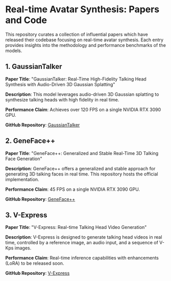 
# Real-time Avatar Synthesis: Papers and Code

This repository curates a collection of influential papers which have released their codebase focusing on real-time avatar synthesis. Each entry provides insights into the methodology and performance benchmarks of the models.

## 1. GaussianTalker

**Paper Title**: "GaussianTalker: Real-Time High-Fidelity Talking Head Synthesis with Audio-Driven 3D Gaussian Splatting"

**Description**: This model leverages audio-driven 3D Gaussian splatting to synthesize talking heads with high fidelity in real time.

**Performance Claim**: Achieves over 120 FPS on a single NVIDIA RTX 3090 GPU.

**GitHub Repository**: [GaussianTalker](https://github.com/KU-CVLAB/GaussianTalker)

## 2. GeneFace++

**Paper Title**: "GeneFace++: Generalized and Stable Real-Time 3D Talking Face Generation"

**Description**: GeneFace++ offers a generalized and stable approach for generating 3D talking faces in real time. This repository hosts the official implementation.

**Performance Claim**: 45 FPS on a single NVIDIA RTX 3090 GPU.

**GitHub Repository**: [GeneFace++](https://github.com/yerfor/GeneFacePlusPlus)

## 3. V-Express

**Paper Title**: "V-Express: Real-time Talking Head Video Generation"

**Description**: V-Express is designed to generate talking head videos in real time, controlled by a reference image, an audio input, and a sequence of V-Kps images.

**Performance Claim**: Real-time inference capabilities with enhancements (LoRA) to be released soon.

**GitHub Repository**: [V-Express](https://github.com/tencent-ailab/V-Express)